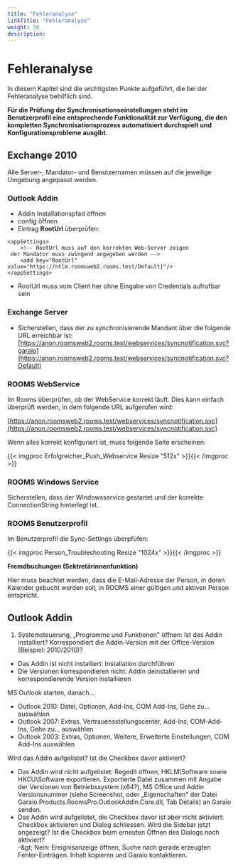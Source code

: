 ```yaml
---
title: "Fehleranalyse"
linkTitle: "Fehleranalyse"
weight: 50
description: 
---
```

# Fehleranalyse

In diesem Kapitel sind die wichtigsten Punkte aufgeführt, die bei der Fehleranalyse behilflich sind.

**Für die Prüfung der Synchronisationseinstellungen steht im Benutzerprofil eine entsprechende Funktionalität zur Verfügung, die den kompletten Synchronisationsprozess automatisiert durchspielt und Konfigurationsprobleme ausgibt.**

## Exchange 2010

Alle Server-, Mandator- und Benutzernamen müssen auf die jeweilige Umgebung angepasst werden.

### Outlook Addin

- Addin Installationspfad öffnen
- config öffnen
- Eintrag **RootUrl** überprüfen:
```
<appSettings>
    <!-- RootUrl muss auf den korrekten Web-Server zeigen
 der Mandator muss zwingend angegeben werden -->
    <add key="RootUrl" value="https://ntlm.roomsweb2.rooms.test/Default}"/>
</appSettings>
```

- RootUrl muss vom Client her ohne Eingabe von Credentials aufrufbar sein

### Exchange Server

- Sicherstellen, dass der zu synchronisierende Mandant über die folgende URL erreichbar ist:
[https://anon.roomsweb2.rooms.test/webservices/syncnotification.svc?garaio](https://anon.roomsweb2.rooms.test/webservices/syncnotification.svc?Default)

### ROOMS WebService

Im Rooms überprüfen, ob der WebService korrekt läuft. Dies kann einfach überprüft werden, in dem folgende URL aufgerufen wird:

[https://anon.roomsweb2.rooms.test/webservices/syncnotification.svc](https://anon.roomsweb2.rooms.test/webservices/syncnotification.svc)

Wenn alles korrekt konfiguriert ist, muss folgende Seite erscheinen:

{{< imgproc Erfolgreicher_Push_Webservice Resize "512x" >}}{{< /imgproc >}}

### ROOMS Windows Service

Sicherstellen, dass der Windowsservice gestartet und der korrekte ConnectionString hinterlegt ist.

### ROOMS Benutzerprofil

Im Benutzerprofil die Sync-Settings überpfüfen:

{{< imgproc Person_Troubleshooting Resize "1024x" >}}{{< /imgproc >}}

**Fremdbuchungen (Sektretärinnenfunktion)**

Hier muss beachtet werden, dass die E-Mail-Adresse der Person, in deren Kalender gebucht werden soll, in ROOMS einer gültigen und aktiven Person entspricht.

## Outlook Addin

1. Systemsteuerung, „Programme und Funktionen&quot; öffnen: Ist das Addin installiert? Korrespondiert die Addin-Version mit der Office-Version (Beispiel: 2010/2010)?

- Das Addin ist nicht installiert: Installation durchführen
- Die Versionen korrespondieren nicht: Addin deinstallieren und korrespondierende Version installieren

MS Outlook starten, danach...

- Outlook 2010: Datei, Optionen, Add-Ins, COM Add-Ins, Gehe zu... auswählen
- Outlook 2007: Extras, Vertrauensstellungscenter, Add-Ins, COM-Add-Ins, Gehe zu... auswählen
- Outlook 2003: Extras, Optionen, Weitere, Erweiterte Einstellungen, COM Add-Ins auswählen

Wird das Addin aufgelistet? Ist die Checkbox davor aktiviert?

- Das Addin wird nicht aufgelistet: Regedit öffnen, HKLM\Software sowie HKCU\Software exportieren. Exportierte Datei zusammen mit Angabe der Versionen von Betriebssystem (x64?), MS Office und Addin Versionsnummer (siehe Screenshot, oder „Eigenschaften&quot; der Datei Garaio.Products.RoomsPro.OutlookAddin.Core.dll, Tab Details) an Garaio senden.
- Das Addin wird aufgelistet, die Checkbox davor ist aber nicht aktiviert: Checkbox aktivieren und Dialog schliessen. Wird die Sidebar jetzt angezeigt? Ist die Checkbox beim erneuten Öffnen des Dialogs noch aktiviert? </br>
 -\&gt; Nein: Ereignisanzeige öffnen, Suche nach gerade erzeugten Fehler-Einträgen. Inhalt kopieren und Garaio kontaktieren.